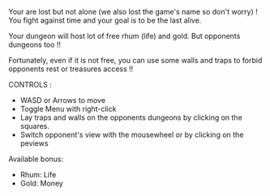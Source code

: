 Your are lost but not alone (we also lost the game's name so don't worry) !
You fight against time and your goal is to be the last alive.

Your dungeon will host lot of free rhum (life) and gold. But opponents dungeons too !!

Fortunately, even if it is not free, you can use some walls and traps to forbid opponents rest or treasures access !!

CONTROLS :

- WASD or Arrows to move
- Toggle Menu with right-click
- Lay traps and walls on the opponents dungeons by clicking on the squares.
- Switch opponent's view with the mousewheel or by clicking on the peviews


Available bonus:

- Rhum: Life
- Gold: Money